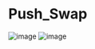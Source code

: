 # Push_Swap

![image](https://user-images.githubusercontent.com/62228465/137635568-1ed73eba-0bc5-4448-b8e4-13ec26790f08.png)
![image](https://user-images.githubusercontent.com/62228465/137635551-fcbf67f4-7268-463f-bcf6-5e16c0cdec16.png)
